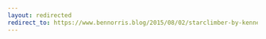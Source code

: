 ```yaml
---
layout: redirected
redirect_to: https://www.bennorris.blog/2015/08/02/starclimber-by-kenneth.html
---
```

